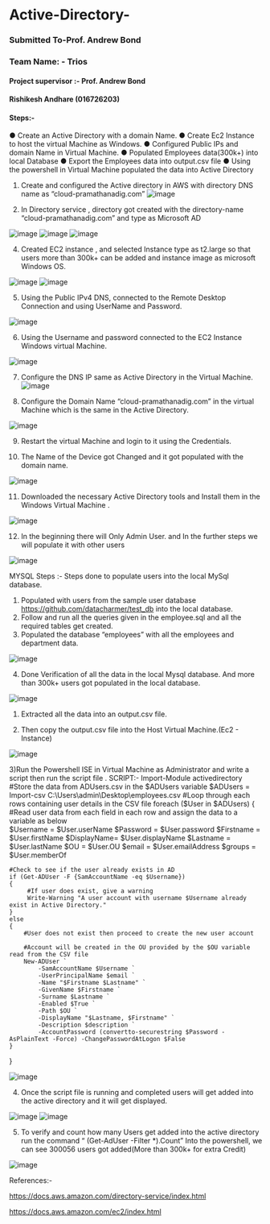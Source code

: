 # Active-Directory-

### Submitted To-Prof. Andrew Bond
### Team Name: -  Trios
#### Project supervisor :- Prof. Andrew Bond

#### Rishikesh Andhare (016726203)
	

#### Steps:-
●	Create an Active Directory with a domain Name.
●	Create Ec2 Instance to host the virtual Machine as Windows.
●	Configured Public IPs and domain Name in Virtual Machine.
●	Populated Employees data(300k+) into local Database
●	Export the Employees data into output.csv file
●	Using the powershell in Virtual Machine populated the data into Active Directory 






1)	Create and configured the Active directory in AWS with directory DNS name as “cloud-pramathanadig.com”
![image](https://user-images.githubusercontent.com/111613476/220050215-3cc906d0-b747-4077-96d9-2b93e265074d.png)
 
2) In Directory service , directory got created with the directory-name “cloud-pramathanadig.com” and type as Microsoft AD
 
![image](https://user-images.githubusercontent.com/111613476/220050262-5949b2fd-04cf-4adc-bdcf-90257f88ae2f.png)
![image](https://user-images.githubusercontent.com/111613476/220050305-f5e15524-187f-4bbe-8b7b-87b6c008b608.png)
![image](https://user-images.githubusercontent.com/111613476/220050329-48e5ff26-6aaa-4648-881f-214f03d2fdb5.png)

 



 




4) Created EC2 instance , and selected Instance type as t2.large so that users more than 300k+ can be added and instance image as microsoft Windows OS.  
 

 ![image](https://user-images.githubusercontent.com/111613476/220050375-cfd0a489-f053-4f01-a7ad-afcdeafd6915.png)
![image](https://user-images.githubusercontent.com/111613476/220050406-3a722d16-f3a2-4835-b5d2-8b2e7c28d7f4.png)




5) Using the Public IPv4 DNS, connected to the Remote Desktop Connection and using UserName and Password.

![image](https://user-images.githubusercontent.com/111613476/220050457-20dd5869-5a6a-442d-a664-3c8e6b55bbe6.png)

 
6) Using the Username and password connected to the EC2 Instance Windows virtual Machine.

![image](https://user-images.githubusercontent.com/111613476/220050505-f3d7fb6e-05e0-493b-befb-eaba79f2970a.png)

 
7) Configure the DNS IP same as Active Directory in the Virtual Machine.
![image](https://user-images.githubusercontent.com/111613476/220050551-5a2deef7-8dc8-4052-8e2c-315368b75891.png)

 
8) Configure the Domain Name “cloud-pramathanadig.com” in the virtual Machine which is the same in the Active Directory.

![image](https://user-images.githubusercontent.com/111613476/220050607-72d7f044-6fae-4bdc-888b-f9fe46352299.png)

 
9) Restart the virtual Machine and login to it using the Credentials.

10) The Name of the Device got Changed and it got populated with the domain name.

 ![image](https://user-images.githubusercontent.com/111613476/220050658-7e4909f3-d73b-4c0c-bbdb-9ed8e40ec5f9.png)

11) Downloaded the necessary Active Directory tools and Install them in the Windows Virtual Machine .
 
![image](https://user-images.githubusercontent.com/111613476/220050717-373fd442-8c9f-42ba-bd54-a158964ccf0d.png)



12) In the beginning there will Only Admin User. and In the further steps we will populate it with other users
 
![image](https://user-images.githubusercontent.com/111613476/220050777-80071546-582c-4bcc-8625-7ea40ad26153.png)

MYSQL Steps :-
Steps done to populate users into the local MySql database.
1.	Populated with users from the sample user database https://github.com/datacharmer/test_db	into the local database.
2.	Follow and run  all the queries  given in the employee.sql and all the required tables get created.
3.	Populated the database “employees” with all the employees and department data.
 
![image](https://user-images.githubusercontent.com/111613476/220050940-695c4f0a-f8cc-4074-be25-3d5eab763fa7.png)

4.	Done Verification of all the data in the local Mysql database. And more than 300k+ users got populated in the local database.	

 ![image](https://user-images.githubusercontent.com/111613476/220051012-3cb910e8-b70c-48af-bb2d-2593938c8584.png)


1)	Extracted all the data into an output.csv file.

2)	Then copy the output.csv file into the Host Virtual Machine.(Ec2 - Instance)

![image](https://user-images.githubusercontent.com/111613476/220051055-311637ae-13fe-4576-a1b1-2e9f4c8e887d.png)

 
3)Run the Powershell ISE in Virtual Machine as Administrator  and write a script then run the script file .
SCRIPT:-
Import-Module activedirectory
#Store the data from ADUsers.csv in the $ADUsers variable
$ADUsers = Import-csv C:\Users\admin\Desktop\employees.csv
#Loop through each rows containing user details in the CSV file 
foreach ($User in $ADUsers)
{
#Read user data from each field in each row and assign the data to a variable as below	
	$Username 	= $User.userName
	$Password 	= $User.password
	$Firstname 	= $User.firstName
    $DisplayName= $User.displayName
	$Lastname 	= $User.lastName
	$OU 		= $User.OU
    $email      = $User.emailAddress
    $groups     = $User.memberOf


	#Check to see if the user already exists in AD
	if (Get-ADUser -F {SamAccountName -eq $Username})
	{
		 #If user does exist, give a warning
		 Write-Warning "A user account with username $Username already exist in Active Directory."
	}
	else
	{
		#User does not exist then proceed to create the new user account
		
        #Account will be created in the OU provided by the $OU variable read from the CSV file
		New-ADUser `
            -SamAccountName $Username `
            -UserPrincipalName $email `
            -Name "$Firstname $Lastname" `
            -GivenName $Firstname `
            -Surname $Lastname `
            -Enabled $True `
            -Path $OU `
            -DisplayName "$Lastname, $Firstname" `
            -Description $description `
            -AccountPassword (convertto-securestring $Password -AsPlainText -Force) -ChangePasswordAtLogon $False
	}
}

![image](https://user-images.githubusercontent.com/111613476/220051146-663f05e0-fbaf-41cf-ab4c-f6df33443ad5.png)


 
4) Once the script file is running and completed users will get added into the active directory and it will get displayed.
 
 ![image](https://user-images.githubusercontent.com/111613476/220051184-75a2f8ac-9265-44a0-8667-d12782539ea2.png)
![image](https://user-images.githubusercontent.com/111613476/220051216-ab7f5ab2-2e75-4250-8d0f-b8750e069d6c.png)


5) To verify and count how many Users get added into the active directory run the command “  (Get-AdUser -Filter *).Count” Into the powershell, we can see 300056 users got added(More than 300k+ for extra Credit)

 ![image](https://user-images.githubusercontent.com/111613476/220051257-73bda831-842a-40a3-8c55-eaba8357c915.png)



References:-

https://docs.aws.amazon.com/directory-service/index.html


https://docs.aws.amazon.com/ec2/index.html
